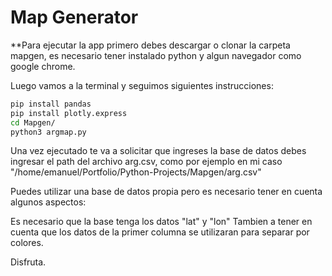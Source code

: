# Map Generator

**Para ejecutar la app primero debes descargar o clonar la carpeta mapgen, es necesario tener instalado python y algun navegador como google chrome.

Luego vamos a la terminal y seguimos siguientes instrucciones:

```sh
pip install pandas
pip install plotly.express
cd Mapgen/
python3 argmap.py
```

Una vez ejecutado te va a solicitar que ingreses la base de datos debes ingresar el path del archivo arg.csv, como por ejemplo en mi caso "/home/emanuel/Portfolio/Python-Projects/Mapgen/arg.csv"



Puedes utilizar una base de datos propia pero es necesario tener en cuenta algunos aspectos:

Es necesario que la base tenga los datos "lat" y "lon"
Tambien a tener en cuenta que los datos de la primer columna se utilizaran para separar por colores.


Disfruta.

